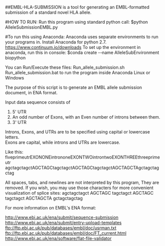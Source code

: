 ##EMBL-HLA-SUBMISSION is a tool for generating an EMBL-formatted submission of a standard novel HLA allele.

#HOW TO RUN:
Run this program using standard python call:
$python AlleleSubmissionEMBL.py

#To run this using Anaconda:
Anaconda uses separate environments to run your programs in.
Install Anaconda for python 2.7.
https://www.continuum.io/downloads
To set up the environment in anaconda, run this in console:
$conda create --name AlleleSubEnvironment biopython

You can Run/Execute these files:
Run_allele_submission.sh
Run_allele_submission.bat
to run the program inside Anaconda Linux or Windows

The purpose of this script is to generate an EMBL allele submission document, in ENA format.

Input data sequence consists of 
1) 5' UTR 
2) An odd number of Exons, with an Even number of introns between them.  
3) 3' UTR

Introns, Exons, and UTRs are to be specified using capital or lowercase letters.  
Exons are capital, while introns and UTRs are lowercase.

Like this:
fiveprimeutrEXONONEintrononeEXONTWOintrontwoEXONTHREEthreeprimeutr
agctagctagctAGCTAGCtagctagctAGCTAGCtagctagctAGCTAGCTAgctagctagctag

All spaces, tabs, and newlines are not interpreted by this program,  They are removed.
If you wish, you may use those characters for more convenient visualization of splice sites:
agctagctagct
AGCTAGC
tagctagct
AGCTAGC
tagctagct
AGCTAGCTA
gctagctagctag

For more information on EMBL's ENA format:

http://www.ebi.ac.uk/ena/submit/sequence-submission
http://www.ebi.ac.uk/ena/submit/entry-upload-templates
ftp://ftp.ebi.ac.uk/pub/databases/embl/doc/usrman.txt
ftp://ftp.ebi.ac.uk/pub/databases/embl/doc/FT_current.html
http://www.ebi.ac.uk/ena/software/flat-file-validator
